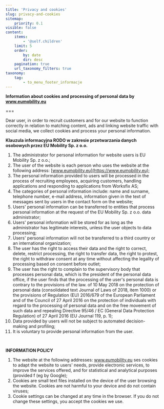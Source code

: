```yaml
---
title: 'Privacy and cookies'
slug: privacy-and-cookies
sitemap:
    priority: 0.1
visible: false
content:
    items:
        - '@self.children'
    limit: 5
    order:
        by: date
        dir: desc
    pagination: true
    url_taxonomy_filters: true
taxonomy:
    tag:
        - to_menu_footer_informacje
---
```


**Information about cookies and processing of personal data by  www.eumobility.eu**

===


Dear user, in order to recruit customers and for our website to function correctly in relation to matching content, ads and linking website traffic with social media, we collect cookies and process your personal information.


**Klauzula informacyjna RODO w zakresie przetwarzania danych osobowych przez  EU Mobility Sp. z o.o.**

1. The administrator for personal information for website users is  EU Mobility Sp. z o.o.;
2. The user of the website is each person who uses the website at the following address: [www.eumobility.eu](https://www.eumobility.eu);
3. The personal information provided to users will be processed in the process of recruiting employees, acquiring customers, handling applications and responding to applications from Worksfix AS;
4. The categories of personal information include: name and surname, telephone number, e-mail address, information given in the text of messages sent by users in the contact form on the website;
5. Users' personal information can be transferred to entities that process personal information at the request of the  EU Mobility Sp. z o.o. data administrator;
6. Users' personal information will be stored for as long as the administrator has legitimate interests, unless the user objects to data processing;
7. Users' personal information will not be transferred to a third country or an international organization;
8. The user has the right to access their data and the right to correct, delete, restrict processing, the right to transfer data, the right to protest, the right to withdraw consent at any time without affecting the legality of processing based on consent before outlet;
9. The user has the right to complain to the supervisory body that processes personal data, which is the president of the personal data office, if the user finds that the processing of the user's personal data is contrary to the provisions of the law. of 10 May 2018 on the protection of personal data (consolidated text Journal of Laws of 2018, item 1000) or the provisions of Regulation (EU) 2016/679 of the European Parliament and of the Council of 27 April 2016 on the protection of individuals with regard to the processing of personal data and on the free movement of such data and repealing Directive 95/46 / EC (General Data Protection Regulation) of 27 April 2016 (EU Journal 119, p. 1);
10. Data provided by users will not be subject to automated decision-making and profiling;
11. It is voluntary to provide personal information from the user.

<br>

**INFORMATION POLICY**

1. The website at the following addresses: www.eumobility.eu ses cookies to adapt the website to users' needs, provide electronic services, to improve the services offered, and for statistical and analytical purposes (provided f (eg by Google);
2. Cookies are small text files installed on the device of the user browsing the website. Cookies are not harmful to your device and do not contain viruses;
3. Cookie settings can be changed at any time in the browser. If you do not change these settings, you accept the cookies we use.

